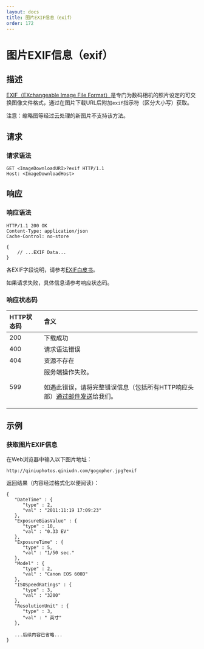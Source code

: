 ```yaml
---
layout: docs
title: 图片EXIF信息（exif）
order: 172
---
```


<a name="exif"></a>
# 图片EXIF信息（exif）

<a name="description"></a>
## 描述

[EXIF（EXchangeable Image File Format）](http://zh.wikipedia.org/wiki/EXIF)是专门为数码相机的照片设定的可交换图像文件格式，通过在图片下载URL后附加`exif`指示符（区分大小写）获取。  

注意：缩略图等经过云处理的新图片不支持该方法。  

<a name="request"></a>
## 请求

<a name="request-syntax"></a>
### 请求语法

```
GET <ImageDownloadURI>?exif HTTP/1.1
Host: <ImageDownloadHost>
```

<a name="response"></a>
## 响应

<a name="response-syntax"></a>
### 响应语法

```
HTTP/1.1 200 OK
Content-Type: application/json
Cache-Control: no-store

{
    // ...EXIF Data...
}
```

各EXIF字段说明，请参考[EXIF白皮书](http://www.cipa.jp/std/documents/e/DC-008-2012_E.pdf)。

如果请求失败，具体信息请参考响应状态码。

<a name="response-code"></a>
### 响应状态码

HTTP状态码 | 含义
:--------- | :--------------------------
200        | 下载成功
400	       | 请求语法错误
404        | 资源不存在
599	       | 服务端操作失败。<p>如遇此错误，请将完整错误信息（包括所有HTTP响应头部）[通过邮件发送][sendBugReportHref]给我们。

<a name="sample"></a>
## 示例

<a name="sample-exif"></a>
### 获取图片EXIF信息 

在Web浏览器中输入以下图片地址：  

```
http://qiniuphotos.qiniudn.com/gogopher.jpg?exif
```

返回结果（内容经过格式化以便阅读）：  

```
{
   "DateTime" : {
      "type" : 2,
      "val" : "2011:11:19 17:09:23"
   },
   "ExposureBiasValue" : {
      "type" : 10,
      "val" : "0.33 EV"
   },
   "ExposureTime" : {
      "type" : 5,
      "val" : "1/50 sec."
   },
   "Model" : {
      "type" : 2,
      "val" : "Canon EOS 600D"
   },
   "ISOSpeedRatings" : {
      "type" : 3,
      "val" : "3200"
   },
   "ResolutionUnit" : {
      "type" : 3,
      "val" : " 英寸"
   },

   ...后续内容已省略...
}
```

[sendBugReportHref]:            mailto:support@qiniu.com?subject=599错误日志     "发送错误报告"
